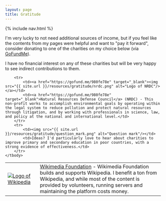 ```yaml
---
layout: page
title: Gratitude
---
```


{% include nav.html %}

I'm very lucky to not need additional sources of income, but if you feel like the contents from my pages were helpful and want to "pay it forward", consider donating to one of the charities on my choice below (via [GoFundMe](https://www.gofundme.com/)).

I have no financial interest on any of these charities but will be very happy to see indirect contributions to them.


<table class="books-table">
    <tbody>
        <tr>
            <td><a href="https://gofund.me/c3acad83" target="_blank"><img src="{{ site.url }}/resources/gratitude/wikipedia.png" alt="Logo of Wikipedia"/></a></td>
            <td><a href="https://gofund.me/c3acad83" target="_blank">Wikimedia Foundation</a> - Wikimedia Foundation builds and supports Wikipedia. I benefit a ton from Wikipedia, and while most of the content is provided by volunteers, running servers and maintaining the platform costs money.</td>
        </tr>

        <tr>
            <td><a href="https://gofund.me/980fe78e" target="_blank"><img src="{{ site.url }}/resources/gratitude/nrdc.png" alt="Logo of NRDC"/></a></td>
            <td><a href="https://gofund.me/980fe78e" target="_blank">Natural Resources Defense Council</a> (NRDC) - This non-profit works to accomplish environmental goals by operating within the legal system to reduce pollution and protect natural resources through litigation, and by working with professionals in science, law, and policy at the national and international level.</td>
        </tr>
        <tr>
            <td><img src="{{ site.url }}/resources/gratitude/question_mark.png" alt="Question mark"/></td>
            <td>Ideas? I'd particularly love to hear about charities to improve primary and secondary education in poor countries, with a strong evidence of effectiveness.</td>
        </tr>
    </tbody>
</table>

